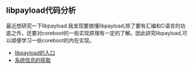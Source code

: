 ## libpayload代码分析

最近想研究一下libpayload.我发现要搞懂libpayload,除了要有汇编和C语言的功底之外，还要对coreboot的一些实现原理有一定的了解。因此研究libpayload,可以顺便学习一些coreboot的内在实现。

* [libpayload的入口](01-entry.md)
* [系统信息的获取](02-get_sysinfo.md)
